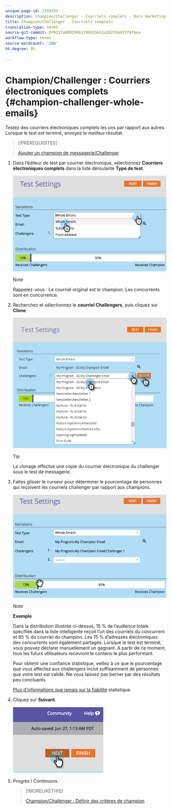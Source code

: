 ```yaml
---
unique-page-id: 2359555
description: Champion/Challenger - Courriels complets - Docs marketing - Documentation du produit
title: Champion/Challenger - Courriels complets
translation-type: tm+mt
source-git-commit: 0f0217a88929661798015b51a26259a973f9f6ea
workflow-type: tm+mt
source-wordcount: '208'
ht-degree: 0%

---
```



# Champion/Challenger : Courriers électroniques complets {#champion-challenger-whole-emails}

Testez des courriers électroniques complets les uns par rapport aux autres. Lorsque le test est terminé, envoyez le meilleur résultat.

>[!PREREQUISITES]
>
>[Ajouter un champion de messagerie/Challenger](/help/marketo/product-docs/email-marketing/general/functions-in-the-editor/email-tests-champion-challenger/add-an-email-champion-challenger.md)

1. Dans l’éditeur de test par courrier électronique, sélectionnez **Courriers électroniques complets** dans la liste déroulante **Type de test**.

   ![](assets/image2014-9-12-16-3a39-3a14.png)

   >[!NOTE]
   >
   >Rappelez-vous : Le courriel original est le champion. Les concurrents sont en concurrence.

1. Recherchez et sélectionnez le **courriel Challengers**, puis cliquez sur **Clone**.

   ![](assets/image2015-8-10-11-3a46-3a28.png)

   >[!TIP]
   >
   >Le clonage effectue une copie du courrier électronique du challenger sous le test de messagerie.

1. Faites glisser le curseur pour déterminer le pourcentage de personnes qui reçoivent les courriels challenger par rapport aux champions.

   ![](assets/image2014-9-12-16-3a41-3a44.png)

   >[!NOTE]
   >
   >**Exemple**
   >
   >Dans la distribution illustrée ci-dessus, 15 % de l’audience totale spécifiée dans la liste intelligente reçoit l’un des courriels du concurrent et 85 % du courriel du champion. Les 15 % d’adresses électroniques des concurrents sont également partagés. Lorsque le test est terminé, vous pouvez déclarer manuellement un gagnant. A partir de ce moment, tous les futurs utilisateurs recevront le contenu le plus performant.

   Pour obtenir une confiance statistique, veillez à ce que le pourcentage que vous affectez aux challengers inclut suffisamment de personnes que votre test est valide. Ne vous laissez pas berner par des résultats peu concluants.

   [Plus d&#39;informations que jamais sur la fiabilité](https://en.wikipedia.org/wiki/Confidence_interval) statistique.

1. Cliquez sur **Suivant**.

   ![](assets/image2014-9-12-16-3a42-3a9.png)

1. Progrès ! Continuons.

   >[!MORELIKETHIS]
   >
   >[Champion/Challenger : Définir des critères de champion](/help/marketo/product-docs/email-marketing/general/functions-in-the-editor/email-tests-champion-challenger/champion-challenger-define-champion-criteria.md)
